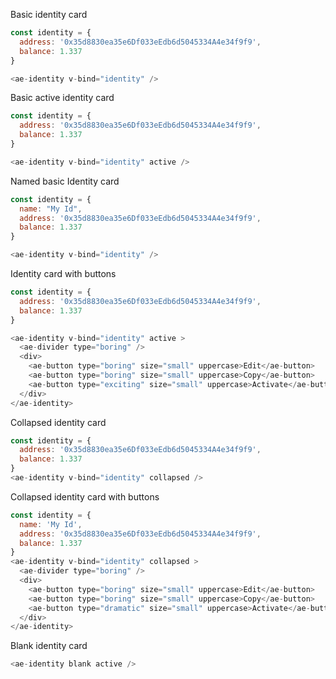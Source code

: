 Basic identity card
```js
const identity = {
  address: '0x35d8830ea35e6Df033eEdb6d5045334A4e34f9f9',
  balance: 1.337
}

<ae-identity v-bind="identity" />
```

Basic active identity card
```js
const identity = {
  address: '0x35d8830ea35e6Df033eEdb6d5045334A4e34f9f9',
  balance: 1.337
}

<ae-identity v-bind="identity" active />
```

Named basic Identity card
```js
const identity = {
  name: "My Id", 
  address: '0x35d8830ea35e6Df033eEdb6d5045334A4e34f9f9',
  balance: 1.337
}

<ae-identity v-bind="identity" />
```

Identity card with buttons
```js
const identity = {
  address: '0x35d8830ea35e6Df033eEdb6d5045334A4e34f9f9',
  balance: 1.337
}

<ae-identity v-bind="identity" active >
  <ae-divider type="boring" />
  <div>
    <ae-button type="boring" size="small" uppercase>Edit</ae-button>
    <ae-button type="boring" size="small" uppercase>Copy</ae-button>
    <ae-button type="exciting" size="small" uppercase>Activate</ae-button>
  </div>
</ae-identity>
```

Collapsed identity card
```js
const identity = {
  address: '0x35d8830ea35e6Df033eEdb6d5045334A4e34f9f9',
  balance: 1.337
}
<ae-identity v-bind="identity" collapsed />
```

Collapsed identity card with buttons
```js
const identity = {
  name: 'My Id',
  address: '0x35d8830ea35e6Df033eEdb6d5045334A4e34f9f9',
  balance: 1.337
}
<ae-identity v-bind="identity" collapsed >
  <ae-divider type="boring" />
  <div>
    <ae-button type="boring" size="small" uppercase>Edit</ae-button>
    <ae-button type="boring" size="small" uppercase>Copy</ae-button>
    <ae-button type="dramatic" size="small" uppercase>Activate</ae-button>
  </div>
</ae-identity>
```

Blank identity card
```js
<ae-identity blank active />
```
